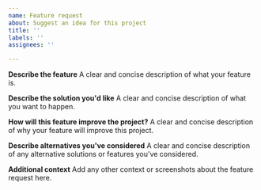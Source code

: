 ```yaml
---
name: Feature request
about: Suggest an idea for this project
title: ''
labels: ''
assignees: ''

---
```


**Describe the feature**
A clear and concise description of what your feature is.

**Describe the solution you'd like**
A clear and concise description of what you want to happen.

**How will this feature improve the project?**
A clear and concise description of why your feature will improve this project.

**Describe alternatives you've considered**
A clear and concise description of any alternative solutions or features you've considered.

**Additional context**
Add any other context or screenshots about the feature request here.
